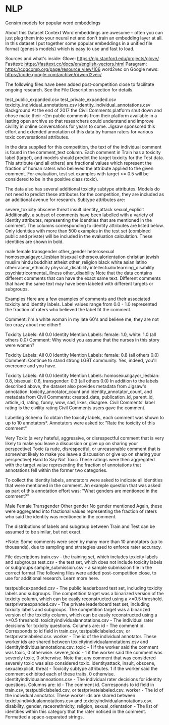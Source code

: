 # NLP

Gensim models for popular word embeddings

About this Dataset
Context
Word embeddings are awesome – often you can just plug them into your neural net and don't train an embedding layer at all. In this dataset I put together some popular embeddings in a unified file format (genesis models) which is easy to use and fast to load.

Sources and what's inside:
Glove: https://nlp.stanford.edu/projects/glove/
Fasttext: https://fasttext.cc/docs/en/english-vectors.html
Paragram: https://cogcomp.org/page/resource_view/106
word2vec on Google news: https://code.google.com/archive/p/word2vec/

The following files have been added post-competition close to facilitate ongoing research. See the File Description section for details.

test_public_expanded.csv
test_private_expanded.csv
toxicity_individual_annotations.csv
identity_individual_annotations.csv
Background
At the end of 2017 the Civil Comments platform shut down and chose make their ~2m public comments from their platform available in a lasting open archive so that researchers could understand and improve civility in online conversations for years to come. Jigsaw sponsored this effort and extended annotation of this data by human raters for various toxic conversational attributes.

In the data supplied for this competition, the text of the individual comment is found in the comment_text column. Each comment in Train has a toxicity label (target), and models should predict the target toxicity for the Test data. This attribute (and all others) are fractional values which represent the fraction of human raters who believed the attribute applied to the given comment. For evaluation, test set examples with target >= 0.5 will be considered to be in the positive class (toxic).

The data also has several additional toxicity subtype attributes. Models do not need to predict these attributes for the competition, they are included as an additional avenue for research. Subtype attributes are:

severe_toxicity
obscene
threat
insult
identity_attack
sexual_explicit
Additionally, a subset of comments have been labelled with a variety of identity attributes, representing the identities that are mentioned in the comment. The columns corresponding to identity attributes are listed below. Only identities with more than 500 examples in the test set (combined public and private) will be included in the evaluation calculation. These identities are shown in bold.

male
female
transgender
other_gender
heterosexual
homosexualgayor_lesbian
bisexual
othersexualorientation
christian
jewish
muslim
hindu
buddhist
atheist
other_religion
black
white
asian
latino
otherraceor_ethnicity
physical_disability
intellectualorlearning_disability
psychiatricormental_illness
other_disability
Note that the data contains different comments that can have the exact same text. Different comments that have the same text may have been labeled with different targets or subgroups.

Examples
Here are a few examples of comments and their associated toxicity and identity labels. Label values range from 0.0 - 1.0 represented the fraction of raters who believed the label fit the comment.

Comment: i'm a white woman in my late 60's and believe me, they are not too crazy about me either!!

Toxicity Labels: All 0.0
Identity Mention Labels: female: 1.0, white: 1.0 (all others 0.0)
Comment: Why would you assume that the nurses in this story were women?

Toxicity Labels: All 0.0
Identity Mention Labels: female: 0.8 (all others 0.0)
Comment: Continue to stand strong LGBT community. Yes, indeed, you'll overcome and you have.

Toxicity Labels: All 0.0
Identity Mention Labels: homosexualgayor_lesbian: 0.8, bisexual: 0.6, transgender: 0.3 (all others 0.0)
In addition to the labels described above, the dataset also provides metadata from Jigsaw's annotation: toxicity_annotator_count and identity_annotator_count, and metadata from Civil Comments: created_date, publication_id, parent_id, article_id, rating, funny, wow, sad, likes, disagree. Civil Comments' label rating is the civility rating Civil Comments users gave the comment.

Labelling Schema
To obtain the toxicity labels, each comment was shown to up to 10 annotators*. Annotators were asked to: "Rate the toxicity of this comment"

Very Toxic (a very hateful, aggressive, or disrespectful comment that is very likely to make you leave a discussion or give up on sharing your perspective)
Toxic (a rude, disrespectful, or unreasonable comment that is somewhat likely to make you leave a discussion or give up on sharing your perspective)
Hard to Say
Not Toxic
These ratings were then aggregated with the target value representing the fraction of annotations that annotations fell within the former two categories.

To collect the identity labels, annotators were asked to indicate all identities that were mentioned in the comment. An example question that was asked as part of this annotation effort was: "What genders are mentioned in the comment?"

Male
Female
Transgender
Other gender
No gender mentioned
Again, these were aggregated into fractional values representing the fraction of raters who said the identity was mentioned in the comment.

The distributions of labels and subgroup between Train and Test can be assumed to be similar, but not exact.

*Note: Some comments were seen by many more than 10 annotators (up to thousands), due to sampling and strategies used to enforce rater accuracy.

File descriptions
train.csv - the training set, which includes toxicity labels and subgroups
test.csv - the test set, which does not include toxicity labels or subgroups
sample_submission.csv - a sample submission file in the correct format
The following files were added post-competition close, to use for additional research. Learn more here.

testpublicexpanded.csv - The public leaderboard test set, including toxicity labels and subgroups. The competition target was a binarized version of the toxicity column, which can be easily reconstructed using a >=0.5 threshold.
testprivateexpanded.csv - The private leaderboard test set, including toxicity labels and subgroups. The competition target was a binarized version of the toxicity column, which can be easily reconstructed using a >=0.5 threshold.
toxicityindividualannotations.csv - The individual rater decisions for toxicity questions. Columns are:
id - The comment id. Corresponds to id field in train.csv, testpubliclabeled.csv, or testprivatelabeled.csv.
worker - The id of the individual annotator. These worker ids are shared between toxicityindividualannotations.csv and identityindividualannotations.csv.
toxic - 1 if the worker said the comment was toxic, 0 otherwise.
severe_toxic - 1 if the worker said the comment was severely toxic, 0 otherwise. Note that any comment that was considered severely toxic was also considered toxic.
identityattack, insult, obscene, sexualexplicit, threat - Toxicity subtype attributes. 1 if the worker said the comment exhibited each of these traits, 0 otherwise.
identityindividualannoations.csv - The individual rater decisions for identity questions. Columns are:
id - The comment id. Corresponds to id field in train.csv, testpubliclabeled.csv, or testprivatelabeled.csv.
worker - The id of the individual annotator. These worker ids are shared between toxicityindividualannotations.csv and toxicityindividualannotations.csv.
disability, gender, raceorethnicity, religion, sexual_orientation - The list of identities within this category that the rater noticed in the comment. Formatted a space-separated strings.

